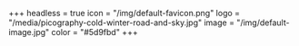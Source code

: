 +++
headless = true
icon = "/img/default-favicon.png"
logo = "/media/picography-cold-winter-road-and-sky.jpg"
image = "/img/default-image.jpg"
color = "#5d9fbd"
+++
